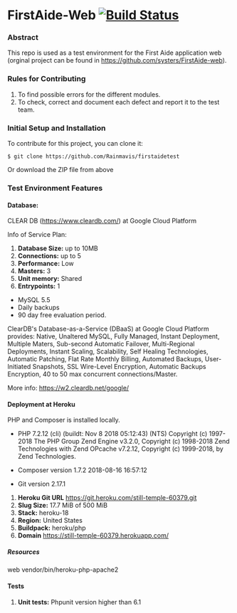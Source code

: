 # FirstAide-Web [![Build Status](https://travis-ci.org/systers/FirstAide-web.svg?branch=develop)](https://travis-ci.org/systers/FirstAide-web)

### Abstract
This repo is used as a test environment for the First Aide application web (orginal project can be found in https://github.com/systers/FirstAide-web).


### Rules for Contributing
1. To find possible errors for the different modules.
2. To check, correct and document each defect and report it to the test team.


### Initial Setup and Installation
To contribute for this project, you can clone it:

`$ git clone https://github.com/Rainmavis/firstaidetest`

Or download the ZIP file from above

### Test Environment Features
#### Database: 
CLEAR DB (https://www.cleardb.com/) at Google Cloud Platform

Info of Service Plan: 

1. **Database Size:** up to 10MB
2. **Connections:** up to 5
3. **Performance:** Low
4. **Masters:** 3
5. **Unit memory:** Shared
6. **Entrypoints:** 1

- MySQL 5.5
- Daily backups
- 90 day free evaluation period.

ClearDB's Database-as-a-Service (DBaaS) at Google Cloud Platform provides: Native, Unaltered MySQL, Fully Managed, Instant Deployment, Multiple Maters, Sub-second Automatic Failover, Multi-Regional Deployments, Instant Scaling, Scalability, Self Healing Technologies, Automatic Patching, Flat Rate Monthly Billing, Automated Backups, User-Initiated Snapshots, SSL Wire-Level Encryption, Automatic Backups Encryption, 40 to 50 max concurrent connections/Master.

More info: https://w2.cleardb.net/google/

#### Deployment at Heroku

PHP and Composer is installed locally.

- PHP 7.2.12 (cli) (buildt: Nov 8 2018 05:12:43) (NTS)
Copyright (c) 1997-2018 The PHP Group
Zend Engine v3.2.0, Copyright (c) 1998-2018 Zend Technologies with Zend OPcache v7.2.12, Copyright (c) 1999-2018, by Zend Technologies.

- Composer version 1.7.2 2018-08-16 16:57:12

- Git version 2.17.1

1. **Heroku Git URL**  https://git.heroku.com/still-temple-60379.git
2. **Slug Size:** 17.7 MiB of 500 MiB
3. **Stack:** heroku-18
4. **Region:** United States
5. **Buildpack:** heroku/php
6. **Domain** https://still-temple-60379.herokuapp.com/

##### Resources

web vendor/bin/heroku-php-apache2

#### Tests

 1. **Unit tests:** Phpunit version higher than 6.1
